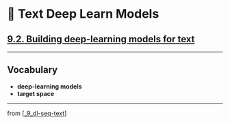 # 🧬 Text Deep Learn Models

## [**9.2.** Building deep-learning models for text](https://livebook.manning.com/book/deep-learning-with-javascript/chapter-9/89)

---

## **Vocabulary**

- **deep-learning models**
- **target space**

---

from [[_9_dl-seq-text]]

[//begin]: # "Autogenerated link references for markdown compatibility"
[_9_dl-seq-text]: ../_9_dl-seq-text.md "🧬 DL for Seq Text"
[//end]: # "Autogenerated link references"
